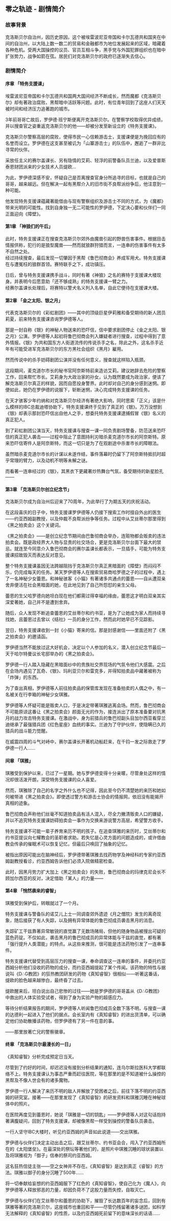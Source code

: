 ## 零之轨迹 - 剧情简介

### 故事背景

克洛斯贝尔自治州，因历史原因，这个被埃雷波尼亚帝国和卡尔瓦德共和国夹在中间的自治州，以大陆上数一数二的贸易和金融都市为地位发展起来的区域，暗藏着各种危机。受两大国操控的议员、官员互相斗争，黑手党与外国犯罪组织也在暗中扩张势力，战争如箭在弦。居民们对克洛斯贝尔的政府已逐渐失去信心。  

### 剧情简介

#### 序章 「特务支援课」  
  
埃雷波尼亚帝国和卡尔瓦德共和国两大国间经济不断成长，然而魔都《克洛斯贝尔》却有著政治腐败、黑帮暗中活跃等问题。此时，有位青年回到了这座人们天天被时间和经济压力追著跑的城市。  
  
3年前哥哥亡故后，罗伊德·班宁斯便离开克洛斯贝尔。在警察学校取得优异成绩，并以搜查官之姿重返克洛斯贝尔的他——却被分发至新设立的《特务支援课》。  
  
克洛斯贝尔警察高层的腐败，使得市民一心信赖游击士，支援课便是为挽回应有的名誉而设立。罗伊德在这支甚至被讥为「山寨游击士」的队伍中，邂逅了一群非比寻常的伙伴。  
  
采放任主义的赛尔盖课长、另有隐情的艾莉、轻浮的前警备队员兰迪，以及爱普斯泰恩财团派来的少女技术人员缇欧…  
  
为此，罗伊德深感不安，怀疑自己是否离搜查官身分所追寻的目标，也就是自己的哥哥，越来越远。但在解决一起有黑帮介入的旧市街不良帮派纷争后，他注意到一种可能。  
  
他发现特务支援课蕴藏著能借由与现有警察组织及游击士不同的方式，为《魔都》带来光明的可能性。找到自身独一无二可能性的罗伊德，下定决心要和伙伴们一同正面迎向《障壁》。  
  
#### 第1章 「神狼们的午后」  
  
此时，特务支援课正在搜查克洛斯贝尔郊外由魔兽引起的野兽伤害事件。根据目击情报供称，犯行的是狼型魔兽——然而就狼群狩猎而言，一连串的伤害事件有太多不自然之处。  
经过持续搜查，最后发现一切肇因于黑帮《鲁巴彻商会》养成军用犬。特务支援课在与遭冤枉的狼群首领。赛特联手之下，成功镇压。  
  
日后，曾与特务支援课携手战斗，同时有著《神狼》之名的赛特于支援课大楼现身。并表明今后愿意助「还不够成熟」的特务支援课一臂之力。  
经赛尔盖课长处理后，将赛特以警犬名义列入名单，自此它便待在支援课大楼。  
  
  
#### 第2章 「金之太阳、银之月」  
  
代表克洛斯贝尔的《彩虹剧团》——其中的顶级巨星伊莉雅和备受期待的新人团员莉夏，前来特务支援课咨询罗伊德等人。  
  
那是一封自称《银》的神秘人物送来的恐吓信，信中要求剧团停止《金之太阳、银之月》公演。罗伊德等人起初将鲁巴彻商会列入嫌疑者进行搜查，过程中得到了意外情报。《银》为共和国东方人街道流传的传说杀手之名，除此之外，这名杀手近年有可能受进军克洛斯贝尔的东方黑社会组织《黑月》雇用。  
  
然而传说中的杀手妨碍剧团公演并没有任何意义，搜查就这样陷入瓶颈。  
  
这段期间，麦克道尔市长的秘书官阿奈斯特前来造访艾莉。建议她辞去危险的警察工作，回来帮忙市长。艾莉身为大政治家的孙女，认为既然要成为政治家，便该了解克洛斯贝尔真正的样貌，因而自愿投身警界。此时却对自己的身分感到迷惘。即便如此，她仍在罗伊德的说服下，斩断迷惘，决心完成特务支援课的任务。  
  
在天才骇客少年约纳和对克洛斯贝尔经济有著绝大影响，同时思索「正义」该是什么模样的IBC总裁迪塔协助下，特务支援课终于见到了真正的《银》。万万没想到《银》却表示那封恐吓信出自他人之手，想委托特务支援课逮捕假冒《银》名义的真正犯人。  
  
到了彩虹剧团公演当天，特务支援课与搜查一课一同负责剧场警备，防范送来恐吓信的真正犯人袭击——过程中阻止了意图持利刃暗杀麦克道尔市长的阿奈斯特。原来恐吓信寄件人是阿奈斯特，而这一切只是为了在观剧途中杀害市长的障眼法。  
  
虽然暗杀麦克道尔市长的计谋以未遂作结，事件落幕时仍留下了阿奈斯特抵抗时超乎常理的臂力，以及动机不明等未解之谜。  
  
而看著一连串经过的《银》，其黑衣下更藏著炒热舞台气氛，备受期待的新星脸孔——  
  
  
#### 第3章 「克洛斯贝尔创立纪念节」  
  
克洛斯贝尔成为自治州后迎来了70周年，为此举行了为期五天的庆祝活动。  
  
在这段喜庆的日子中，特务支援课罗伊德等人仍接下搜索工作时擅自外出的医生——约亚西姆副教授，以及仲裁不良帮派纷争等任务。过程中从艾丝蒂尔那里得到《黑之拍卖会》这个关键词。  
  
《黑之拍卖会》——是创立纪念节期间由巴鲁彻商会举办，连赃物都会贩卖的违法拍卖会。既是政经界大人物与显贵的社交场合，更是克洛斯贝尔台面下最大的禁忌。就连至今同意介入鲁巴彻商会的赛尔盖课长都表示，一旦插手，可能为特务支援课招致毁灭而表达反对意见。  
  
整个特务支援课虽因无法跨越阻挡于克洛斯贝尔真正黑暗面的《障壁》而闷闷不乐，仍完成每天的任务。某天罗伊德等人在搜索贸易商哈罗德之子的过程中，遇上了一名神秘少女蕾恩。和神秘骇客《小猫》有著诸多共通点的蕾恩——自从遭双亲舍弃便活在社会黑暗面的她，在此地见到了自己所怨怼的亲生父母。  
  
蕾恩的生父哈罗德向她坦白现在他们都需过得幸福的缘由，蕾恩这才明白双亲其实深爱著她，自己并不是遭到舍弃。  
  
随后，众人发现不断追查蕾恩的艾丝蒂尔和约书亚，是为了让她成为家人而持续寻找她，且蕾恩过去曾以《结社》一员的身分工作，然而此时她早已不见踪影。  
  
翌日，特务支援课收到一封《小猫》寄来的信。那是封感谢信——里面还附了《黑之拍卖会》的邀请函。  
  
罗伊德当然不能放过这大好机会，决定以个人参加的名义，潜入创立纪念节最后一天于哈尔特曼议长宅邸举办的《黑之拍卖会》。  
  
罗伊德一行人踏入隐藏在黑暗面纱中的贵族社交界现场的气氛令他们大感震。之后在会场内遇见了瓦奇、《银》、玛利亚贝尔和雷克多，并得知拍卖品中藏著被称为「炸弹」的东西。  
  
为了查出真相，罗伊德等人前往拍卖品的保管库发现在准备拍卖的人偶之中，有一名被关在行李箱的神秘少女琪雅。  
  
罗伊德等人怀疑可能是贩卖人口，于是决定带著琪雅逃离会场。然而，鲁巴彻商会不可能原谅这番让《黑之拍卖会》颜面无光的作为，接连派出了原本准备要对抗黑月的战力攻击特务支援课。在激战中，身为前猎兵的鲁巴彻副头目加尔西亚看穿兰迪继承了最强猎兵团《红色星座》血统的事实。兰迪为了守护伙伴，使隐瞒已久的猎兵的战斗能力觉醒。  
  
在威震四周的斗气对峙中，赛尔盖课长开著机动船赶来，在千钧一发之际救走了罗伊德一行人……  
  
  
#### 间章 「琪雅」  
  
琪雅受到保护以来，已过了一星期。她与罗伊德变得十分亲暱，尽管身处这样的情况却很活泼开朗，深受特务支援课的众人喜爱。  
  
然而，琪雅除了自己的名字之外什么也不记得，因此至今仍不清楚她的来历和她如何被带进《黑之拍卖会》。即使透过警方和游击士协会的情报网，依旧没有能揭开真相的迹象。  
  
鲁巴彻商会声称他们丝毫不知道拍卖品有活人混入，尽全力撇清贩卖人口的嫌疑，并以不追究特务支援课妨碍拍卖会一事作为交换来游说警方高层，希望警方收手。  
  
特务支援课不可能一辈子养育来历不明的孩子。在追查琪雅的来历时，艾丝蒂尔和约书亚提议向七耀教会的圣职者求助。若失忆是心灵方面的问题造成的，或许借由教会传承的催眠术可以恢复记忆，但最后只唤回了抽象的记忆。  
  
被指出原因可能出在脑神经后，罗伊德带著琪雅去找药物学及神经科的专家约亚西姆副教授看诊，约亚西姆告诉他们必须入院做精密检查。  
  
此时，因黑月势力扩大加上《黑之拍卖会》的失败，鲁巴彻商会的玛律克尼会长不顾加尔西亚的反对，决定借助「某人」的力量——  
  
  
#### 第4章 「悄然袭来的睿智」  
  
琪雅受到保护后，转眼就过了一个月。  
  
特务支援课与警备队的诺艾儿上士一同调查郊外遗迹《月之僧院》发生的离奇现象，随后接获了有人失踪，以及拥有异常体能的鲁巴彻成员袭击黑月的消息。  
  
失踪矿工干兹靠著异常敏锐的直觉赢了无数场赌局，但他的随身物品被搜出可疑的蓝色药锭。不仅如此，袭击黑月的鲁巴彻成员的异常体能与干兹的直觉，都有著「强行提升人类潜能」的特点。从这些来推测，很可能是违法药物引发了一连串事件。  
  
特务支援课代替受到高层压力的搜查一课，奉命调查这一连串的事件，并委托约亚西姆分析他们没收的药物的成分，而约亚西姆提起了某个传闻。该药物的特性与据说叫《D∴G教团》的狂热教团研发的药物《真知睿智》很相似——听著这番话，缇欧的脸色越来越惨白，最终昏了过去。  
  
缇欧醒来后，坦白说出自己悲惨的过往——她是罗伊德的哥哥盖从《D∴G教团》中救出的人体实验受试者，得到了身为实验产物的超感应力。  
  
等待分析结果报告的期间，罗伊德等人听闻鲁巴彻成员全数下落不明，与搜查一课的达德利一起进入了他们的据点。会长室内有《真知睿智》的进出货清单，可以确定他们协助散播该药物，但罗伊德有了另一件在意的事。  
  
——那里放著亡兄的警察徽章。  
  
  
#### 终章 「克洛斯贝尔最漫长的一日」  
  
《真知睿智》分析完成预定日当天。  
  
尽管到了约好的时间，却迟迟没有接到分析结果的通知，连乌尔斯拉医科大学都联络不上。特务支援课认为事态严重而赶往医院，等在那里的是不知道被什么操控的黑帮及不像人世会有的诸多魔物。  
  
罗伊德一行人解决了来历不明的敌人并解放了受困者之后，前往下落不明的约亚西姆的研究室。接著——在那里发现了《真知睿智》的研发资料和琪雅沉睡在神秘球体中的照片。  
  
在医院再度见到蕾恩时，她说「琪雅是一切的钥匙」——罗伊德等人对这句话抱持著满腹疑问，回到了特务支援课，却被像黑帮一样受到操控的警备队员袭击。  
  
一行人坚守IBC大楼时，听见约亚西姆的声音如此说道——交出琪雅。  
  
罗伊德与伙伴们决定主动出击之后，跟艾丝蒂尔、约书亚会合，闯入了约亚西姆所在的《太阳堡垒》。在最深处的祭坛等著他们的，是照片中琪雅沉睡的球状装置以及将琪雅视为「御子」信奉的祭司约亚西姆。  
  
这名狂热信徒主张——空之女神并不存在。《真知睿智》是达到真正《睿智》的方法。琪雅以御子的身分沉睡了500年……  
  
将一切奉献给妄想的约亚西姆服下了红色的《真知睿智》，使自己化为《魔人》，向罗伊德等人释放邪恶的力量，却因负荷不了这股力量而失控，自取灭亡。  
  
罗伊德与伙伴们在艾丝蒂尔和蕾恩的协助下，摧毁了长达数百年的妄念后，回到有琪雅等著的克洛斯贝尔，这座城市也重回和平——尽管仍残留著诸多谜团，如科学无法解释的《真知睿智》的性质，以及约亚西姆死前留下的意味深长的话语……  
